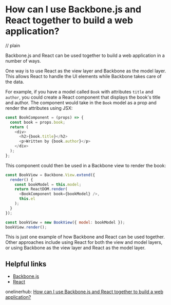 # How can I use Backbone.js and React together to build a web application?
// plain

Backbone.js and React can be used together to build a web application in a number of ways.

One way is to use React as the view layer and Backbone as the model layer. This allows React to handle the UI elements while Backbone takes care of the data.

For example, if you have a model called `Book` with attributes `title` and `author`, you could create a React component that displays the book's title and author. The component would take in the `Book` model as a prop and render the attributes using JSX:

```javascript
const BookComponent = (props) => {
  const book = props.book;
  return (
    <div>
      <h2>{book.title}</h2>
      <p>Written by {book.author}</p>
    </div>
  );
};
```

This component could then be used in a Backbone view to render the book:

```javascript
const BookView = Backbone.View.extend({
  render() {
    const bookModel = this.model;
    return ReactDOM.render(
      <BookComponent book={bookModel} />,
      this.el
    );
  }
});

const bookView = new BookView({ model: bookModel });
bookView.render();
```

This is just one example of how Backbone and React can be used together. Other approaches include using React for both the view and model layers, or using Backbone as the view layer and React as the model layer.

## Helpful links
- [Backbone.js](http://backbonejs.org/)
- [React](https://reactjs.org/)

onelinerhub: [How can I use Backbone.js and React together to build a web application?](https://onelinerhub.com/backbone.js/how-can-i-use-backbone-js-and-react-together-to-build-a-web-application)
